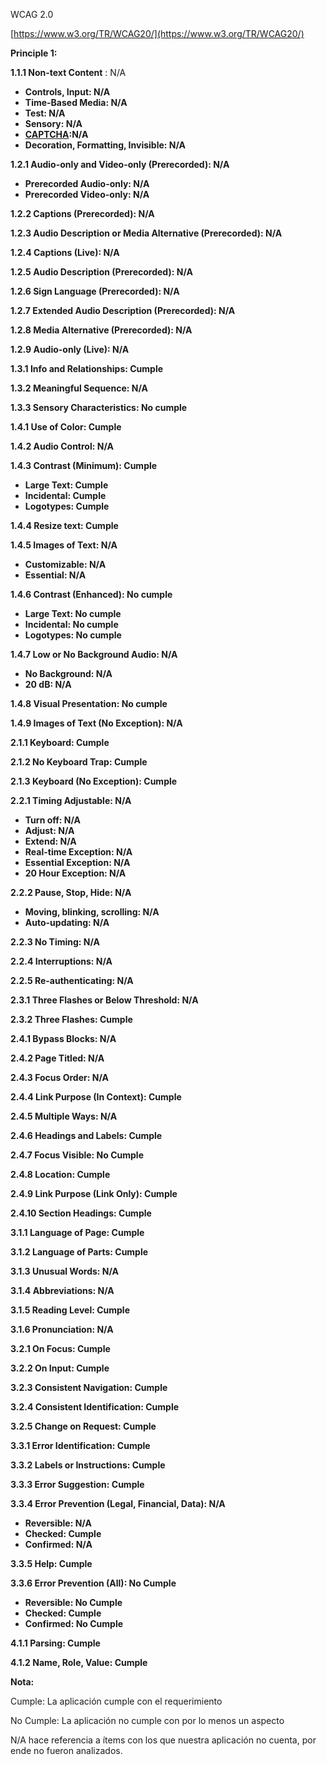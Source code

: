 WCAG 2.0

[https://www.w3.org/TR/WCAG20/](https://www.w3.org/TR/WCAG20/)

**Principle 1:**

**1.1.1 Non-text Content** : N/A

- **Controls, Input: N/A**
- **Time-Based Media: N/A**
- **Test: N/A**
- **Sensory: N/A**
- **[CAPTCHA](https://www.w3.org/TR/WCAG20/#CAPTCHAdef):N/A**
- **Decoration, Formatting, Invisible: N/A**

**1.2.1 Audio-only and Video-only (Prerecorded): N/A**

- **Prerecorded Audio-only: N/A**
- **Prerecorded Video-only: N/A**

**1.2.2 Captions (Prerecorded): N/A**

**1.2.3 Audio Description or Media Alternative (Prerecorded): N/A**

**1.2.4 Captions (Live): N/A**

**1.2.5 Audio Description (Prerecorded): N/A**

**1.2.6 Sign Language (Prerecorded): N/A**

**1.2.7 Extended Audio Description (Prerecorded): N/A**

**1.2.8 Media Alternative (Prerecorded): N/A**

**1.2.9 Audio-only (Live): N/A**

**1.3.1 Info and Relationships: Cumple**

**1.3.2 Meaningful Sequence: N/A**

**1.3.3 Sensory Characteristics: No cumple**

**1.4.1 Use of Color: Cumple**

**1.4.2 Audio Control: N/A**

**1.4.3 Contrast (Minimum): Cumple**

- **Large Text: Cumple**
- **Incidental: Cumple**
- **Logotypes: Cumple**

**1.4.4 Resize text: Cumple**

**1.4.5 Images of Text: N/A**

- **Customizable: N/A**
- **Essential: N/A**

**1.4.6 Contrast (Enhanced): No cumple**

- **Large Text: No cumple**
- **Incidental: No cumple**
- **Logotypes: No cumple**

**1.4.7 Low or No Background Audio: N/A**

- **No Background: N/A**
- **20 dB: N/A**

**1.4.8 Visual Presentation: No cumple**

**1.4.9 Images of Text (No Exception): N/A**

**2.1.1 Keyboard: Cumple**

**2.1.2 No Keyboard Trap: Cumple**

**2.1.3 Keyboard (No Exception): Cumple**

**2.2.1 Timing Adjustable: N/A**

- **Turn off: N/A**
- **Adjust: N/A**
- **Extend: N/A**
- **Real-time Exception: N/A**
- **Essential Exception: N/A**
- **20 Hour Exception: N/A**

**2.2.2 Pause, Stop, Hide: N/A**

- **Moving, blinking, scrolling: N/A**
- **Auto-updating: N/A**

**2.2.3 No Timing: N/A**

**2.2.4 Interruptions: N/A**

**2.2.5 Re-authenticating: N/A**

**2.3.1 Three Flashes or Below Threshold: N/A**

**2.3.2 Three Flashes: Cumple**

**2.4.1 Bypass Blocks: N/A**

**2.4.2 Page Titled: N/A**

**2.4.3 Focus Order: N/A**

**2.4.4 Link Purpose (In Context): Cumple**

**2.4.5 Multiple Ways: N/A**

**2.4.6 Headings and Labels: Cumple**

**2.4.7 Focus Visible: No Cumple**

**2.4.8 Location: Cumple**

**2.4.9 Link Purpose (Link Only): Cumple**

**2.4.10 Section Headings: Cumple**

**3.1.1 Language of Page: Cumple**

**3.1.2 Language of Parts: Cumple**

**3.1.3 Unusual Words: N/A**

**3.1.4 Abbreviations: N/A**

**3.1.5 Reading Level: Cumple**

**3.1.6 Pronunciation: N/A**

**3.2.1 On Focus: Cumple**

**3.2.2 On Input: Cumple**

**3.2.3 Consistent Navigation: Cumple**

**3.2.4 Consistent Identification: Cumple**

**3.2.5 Change on Request: Cumple**

**3.3.1 Error Identification: Cumple**

**3.3.2 Labels or Instructions: Cumple**

**3.3.3 Error Suggestion: Cumple**

**3.3.4 Error Prevention (Legal, Financial, Data): N/A**

- **Reversible: N/A**
- **Checked: Cumple**
- **Confirmed: N/A**

**3.3.5 Help: Cumple**

**3.3.6 Error Prevention (All): No Cumple**

- **Reversible: No Cumple**
- **Checked: Cumple**
- **Confirmed: No Cumple**

**4.1.1 Parsing: Cumple**

**4.1.2 Name, Role, Value: Cumple**

**Nota:**

Cumple: La aplicación cumple con el requerimiento

No Cumple: La aplicación no cumple con por lo menos un aspecto

N/A hace referencia a ítems con los que nuestra aplicación no cuenta, por ende no fueron analizados.